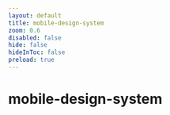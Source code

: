 ```yaml
---
layout: default 
title: mobile-design-system  
zoom: 0.6   
disabled: false 
hide: false 
hideInToc: false    
preload: true   
---
```



# mobile-design-system   
